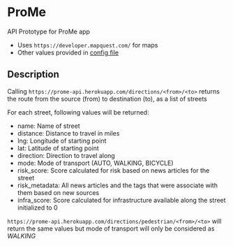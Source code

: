 # ProMe

API Prototype for ProMe app
- Uses `https://developer.mapquest.com/` for maps
- Other values provided in [config file](config.py)

## Description

Calling `https://prome-api.herokuapp.com/directions/<from>/<to>` returns the route from the source (from) to destination (to), as a list of streets

For each street, following values will be returned:
- name: Name of street
- distance: Distance to travel in miles
- lng: Longitude of starting point
- lat: Latitude of starting point
- direction: Direction to travel along
- mode: Mode of transport (AUTO, WALKING, BICYCLE)
- risk_score: Score calculated for risk based on news articles for the street
- risk_metadata: All news articles and the tags that were associate with them based on new sources
- infra_score: Score calculated for infrastructure available along the street initialized to 0


`https://prome-api.herokuapp.com/directions/pedestrian/<from>/<to>` will return the same values but mode of transport will only be considered as *WALKING*
